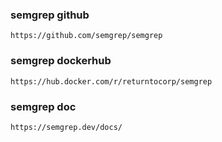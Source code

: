 ### semgrep github 
    https://github.com/semgrep/semgrep

### semgrep dockerhub
    https://hub.docker.com/r/returntocorp/semgrep

### semgrep doc
    https://semgrep.dev/docs/